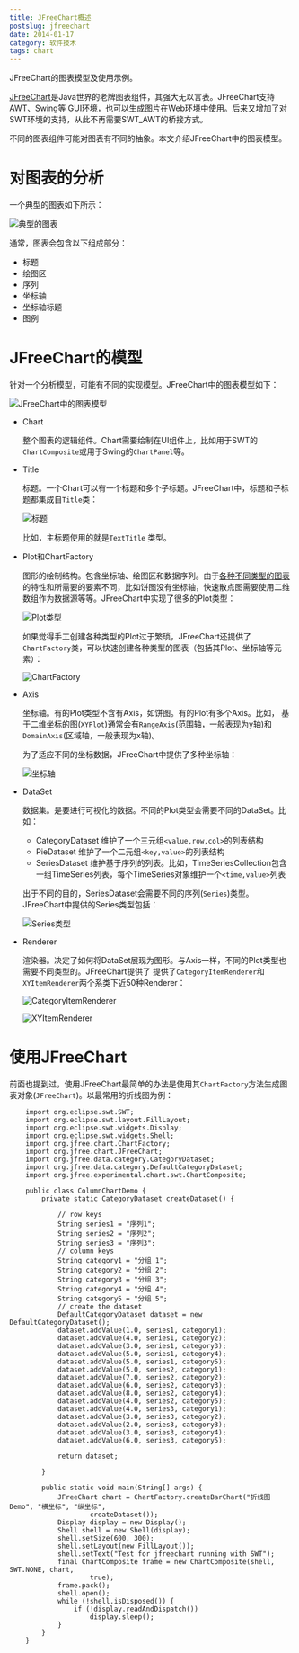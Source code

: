 ```yaml
---
title: JFreeChart概述
postslug: jfreechart
date: 2014-01-17
category: 软件技术
tags: chart
---
```


JFreeChart的图表模型及使用示例。

<!-- more -->

[JFreeChart](http://www.jfree.org/jfreechart/)是Java世界的老牌图表组件，其强大无以言表。JFreeChart支持AWT、Swing等
GUI环境，也可以生成图片在Web环境中使用。后来又增加了对SWT环境的支持，从此不再需要SWT_AWT的桥接方式。

不同的图表组件可能对图表有不同的抽象。本文介绍JFreeChart中的图表模型。

# 对图表的分析

一个典型的图表如下所示：

![典型的图表](/images/chart/chart.png)

通常，图表会包含以下组成部分：

- 标题
- 绘图区
- 序列
- 坐标轴
- 坐标轴标题
- 图例


# JFreeChart的模型

针对一个分析模型，可能有不同的实现模型。JFreeChart中的图表模型如下：


![JFreeChart中的图表模型](/images/chart/jfreechart.png)


- Chart

  整个图表的逻辑组件。Chart需要绘制在UI组件上，比如用于SWT的`ChartComposite`或用于Swing的`ChartPanel`等。


- Title

  标题。一个Chart可以有一个标题和多个子标题。JFreeChart中，标题和子标题都集成自`Title`类：

  ![标题](/images/chart/title.png)

  比如，主标题使用的就是`TextTitle` 类型。

- Plot和ChartFactory

  图形的绘制结构。包含坐标轴、绘图区和数据序列。由于[各种不同类型的图表](http://en.wikipedia.org/wiki/Chart)的特性和所需要的要素不同，比如饼图没有坐标轴，快速散点图需要使用二维数组作为数据源等等。JFreeChart中实现了很多的Plot类型：

  ![Plot类型](/images/chart/plot.png)

  如果觉得手工创建各种类型的Plot过于繁琐，JFreeChart还提供了`ChartFactory`类，可以快速创建各种类型的图表（包括其Plot、坐标轴等元素）：


  ![ChartFactory](/images/chart/chartfactory.png)

- Axis

  坐标轴。有的Plot类型不含有Axis，如饼图。有的Plot有多个Axis。比如，
  基于二维坐标的图(`XYPlot`)通常会有`RangeAxis`(范围轴，一般表现为y轴)和
  `DomainAxis`(区域轴，一般表现为x轴)。

  为了适应不同的坐标数据，JFreeChart中提供了多种坐标轴：

  ![坐标轴](/images/chart/axis.png)

- DataSet

  数据集。是要进行可视化的数据。不同的Plot类型会需要不同的DataSet。比如：

  + CategoryDataset 维护了一个三元组`<value,row,col>`的列表结构
  + PieDataset 维护了一个二元组`<key,value>`的列表结构
  + SeriesDataset 维护基于序列的列表。比如，TimeSeriesCollection包含一组TimeSeries列表，每个TimeSeries对象维护一个`<time,value>`列表

  出于不同的目的，SeriesDataset会需要不同的序列(`Series`)类型。JFreeChart中提供的Series类型包括：

  ![Series类型](/images/chart/series.png)


- Renderer

  渲染器。决定了如何将DataSet展现为图形。与Axis一样，不同的Plot类型也需要不同类型的。JFreeChart提供了
  提供了`CategoryItemRenderer`和`XYItemRenderer`两个系类下近50种Renderer：


  ![CategoryItemRenderer](/images/chart/CategoryItemRenderer.png)

  ![XYItemRenderer](/images/chart/XYItemRenderer.png)









# 使用JFreeChart

前面也提到过，使用JFreeChart最简单的办法是使用其`ChartFactory`方法生成图表对象(`JFreeChart`)。以最常用的折线图为例：

```
  	import org.eclipse.swt.SWT;
  	import org.eclipse.swt.layout.FillLayout;
  	import org.eclipse.swt.widgets.Display;
  	import org.eclipse.swt.widgets.Shell;
  	import org.jfree.chart.ChartFactory;
  	import org.jfree.chart.JFreeChart;
  	import org.jfree.data.category.CategoryDataset;
  	import org.jfree.data.category.DefaultCategoryDataset;
  	import org.jfree.experimental.chart.swt.ChartComposite;

  	public class ColumnChartDemo {
  		private static CategoryDataset createDataset() {

  			// row keys
  			String series1 = "序列1";
  			String series2 = "序列2";
  			String series3 = "序列3";
  			// column keys
  			String category1 = "分组 1";
  			String category2 = "分组 2";
  			String category3 = "分组 3";
  			String category4 = "分组 4";
  			String category5 = "分组 5";
  			// create the dataset
  			DefaultCategoryDataset dataset = new DefaultCategoryDataset();
  			dataset.addValue(1.0, series1, category1);
  			dataset.addValue(4.0, series1, category2);
  			dataset.addValue(3.0, series1, category3);
  			dataset.addValue(5.0, series1, category4);
  			dataset.addValue(5.0, series1, category5);
  			dataset.addValue(5.0, series2, category1);
  			dataset.addValue(7.0, series2, category2);
  			dataset.addValue(6.0, series2, category3);
  			dataset.addValue(8.0, series2, category4);
  			dataset.addValue(4.0, series2, category5);
  			dataset.addValue(4.0, series3, category1);
  			dataset.addValue(3.0, series3, category2);
  			dataset.addValue(2.0, series3, category3);
  			dataset.addValue(3.0, series3, category4);
  			dataset.addValue(6.0, series3, category5);

  			return dataset;

  		}

  		public static void main(String[] args) {
  			JFreeChart chart = ChartFactory.createBarChart("折线图Demo", "横坐标", "纵坐标",
  					createDataset());
  			Display display = new Display();
  			Shell shell = new Shell(display);
  			shell.setSize(600, 300);
  			shell.setLayout(new FillLayout());
  			shell.setText("Test for jfreechart running with SWT");
  			final ChartComposite frame = new ChartComposite(shell, SWT.NONE, chart,
  					true);
  			frame.pack();
  			shell.open();
  			while (!shell.isDisposed()) {
  				if (!display.readAndDispatch())
  					display.sleep();
  			}
  		}
  	}

```
